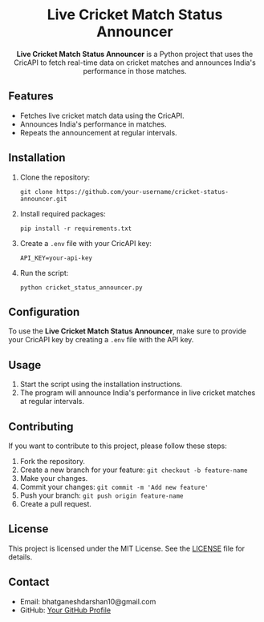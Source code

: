 <h1 align="center">Live Cricket Match Status Announcer</h1>

<p align="center">
  <strong>Live Cricket Match Status Announcer</strong> is a Python project that uses the CricAPI to fetch real-time data on cricket matches and announces India's performance in those matches.
</p>

<h2>Features</h2>

<ul>
  <li>Fetches live cricket match data using the CricAPI.</li>
  <li>Announces India's performance in matches.</li>
  <li>Repeats the announcement at regular intervals.</li>
</ul>

<h2>Installation</h2>

<ol>
  <li>Clone the repository:
    <pre><code>git clone https://github.com/your-username/cricket-status-announcer.git</code></pre>
  </li>
  <li>Install required packages:
    <pre><code>pip install -r requirements.txt</code></pre>
  </li>
  <li>Create a <code>.env</code> file with your CricAPI key:
    <pre><code>API_KEY=your-api-key</code></pre>
  </li>
  <li>Run the script:
    <pre><code>python cricket_status_announcer.py</code></pre>
  </li>
</ol>

<h2>Configuration</h2>

<p>To use the <strong>Live Cricket Match Status Announcer</strong>, make sure to provide your CricAPI key by creating a <code>.env</code> file with the API key.</p>

<h2>Usage</h2>

<ol>
  <li>Start the script using the installation instructions.</li>
  <li>The program will announce India's performance in live cricket matches at regular intervals.</li>
</ol>

<h2>Contributing</h2>

<p>If you want to contribute to this project, please follow these steps:</p>

<ol>
  <li>Fork the repository.</li>
  <li>Create a new branch for your feature: <code>git checkout -b feature-name</code></li>
  <li>Make your changes.</li>
  <li>Commit your changes: <code>git commit -m 'Add new feature'</code></li>
  <li>Push your branch: <code>git push origin feature-name</code></li>
  <li>Create a pull request.</li>
</ol>

<h2>License</h2>

<p>This project is licensed under the MIT License. See the <a href="LICENSE">LICENSE</a> file for details.</p>

<h2>Contact</h2>

<ul>
  <li>Email: bhatganeshdarshan10@gmail.com </li>
  <li>GitHub: <a href="https://github.com/bhatganeshdarshan">Your GitHub Profile</a></li>
</ul>
